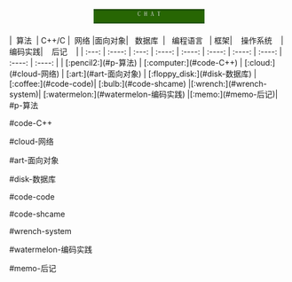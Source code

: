 <div align="center">
    <img src="resource/img/public/head_picture_jim.png" width="200px">
</div>

<br>
| &nbsp;算法&nbsp; | C++/C | &nbsp;网络&nbsp;|面向对象| &nbsp;&nbsp;数据库&nbsp;&nbsp;|&nbsp;&nbsp;&nbsp;编程语言&nbsp;&nbsp;&nbsp;|         框架| &nbsp;&nbsp;&nbsp;操作系统&nbsp;&nbsp;&nbsp; |编码实践| &nbsp;&nbsp;&nbsp;后记&nbsp;&nbsp;&nbsp; |
| :---: | :----: | :---: | :----: | :----: | :----: | :----: | :----: | :----: | :----: |
| [:pencil2:](#p-算法) | [:computer:](#code-C++) | [:cloud:](#cloud-网络) | [:art:](#art-面向对象) | [:floppy_disk:](#disk-数据库) |[:coffee:](#code-code)| [:bulb:](#code-shcame) |[:wrench:](#wrench-system)| [:watermelon:](#watermelon-编码实践) |[:memo:](#memo-后记)|

<br>
#p-算法

#code-C++

#cloud-网络

#art-面向对象

#disk-数据库

#code-code

#code-shcame

#wrench-system

#watermelon-编码实践

#memo-后记